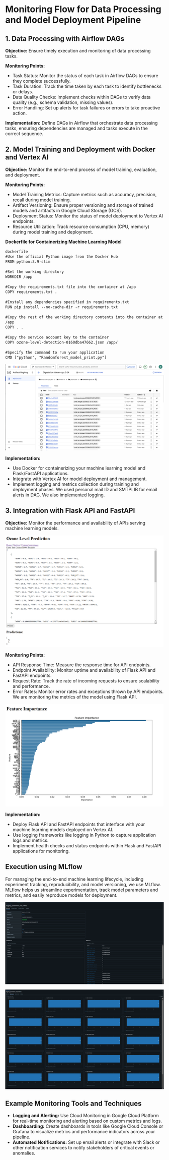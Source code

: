 # Monitoring Flow for Data Processing and Model Deployment Pipeline

## 1. Data Processing with Airflow DAGs
**Objective:** Ensure timely execution and monitoring of data processing tasks.

**Monitoring Points:**
- Task Status: Monitor the status of each task in Airflow DAGs to ensure they complete successfully.
- Task Duration: Track the time taken by each task to identify bottlenecks or delays.
- Data Quality Checks: Implement checks within DAGs to verify data quality (e.g., schema validation, missing values).
- Error Handling: Set up alerts for task failures or errors to take proactive action.

**Implementation:**
Define DAGs in Airflow that orchestrate data processing tasks, ensuring dependencies are managed and tasks execute in the correct sequence.

## 2. Model Training and Deployment with Docker and Vertex AI
**Objective:** Monitor the end-to-end process of model training, evaluation, and deployment.

**Monitoring Points:**
- Model Training Metrics: Capture metrics such as accuracy, precision, recall during model training.
- Artifact Versioning: Ensure proper versioning and storage of trained models and artifacts in Google Cloud Storage (GCS).
- Deployment Status: Monitor the status of model deployment to Vertex AI endpoints.
- Resource Utilization: Track resource consumption (CPU, memory) during model training and deployment.

 
**Dockerfile for Containerizing Machine Learning Model**

```
dockerfile
#Use the official Python image from the Docker Hub
FROM python:3.9-slim

#Set the working directory
WORKDIR /app

#Copy the requirements.txt file into the container at /app
COPY requirements.txt .

#Install any dependencies specified in requirements.txt
RUN pip install --no-cache-dir -r requirements.txt

#Copy the rest of the working directory contents into the container at /app
COPY . .

#Copy the service account key to the container
COPY ozone-level-detection-0160dba47662.json /app/

#Specify the command to run your application
CMD ["python", "Randomforest_model_print.py"]
```

![MLFlow](images/vertex_ai_artifacts.png)

**Implementation:**
- Use Docker for containerizing your machine learning model and Flask/FastAPI applications.
- Integrate with Vertex AI for model deployment and management.
- Implement logging and metrics collection during training and deployment phases. We used personal mail ID and SMTPLIB for email alerts in DAG. We also implemented logging.

## 3. Integration with Flask API and FastAPI
**Objective:** Monitor the performance and availability of APIs serving machine learning models.

![MLFlow](images/flask_api.png)

**Monitoring Points:**
- API Response Time: Measure the response time for API endpoints.
- Endpoint Availability: Monitor uptime and availability of Flask API and FastAPI endpoints.
- Request Rate: Track the rate of incoming requests to ensure scalability and performance.
- Error Rates: Monitor error rates and exceptions thrown by API endpoints. We are monitoring the metrics of the model using Flask API.
  
![MLFlow](images/feature_imp_flask.png)

**Implementation:**
- Deploy Flask API and FastAPI endpoints that interface with your machine learning models deployed on Vertex AI.
- Use logging frameworks like logging in Python to capture application logs and metrics.
- Implement health checks and status endpoints within Flask and FastAPI applications for monitoring.
  
## Execution using MLflow
For managing the end-to-end machine learning lifecycle, including experiment tracking, reproducibility, and model versioning, we use MLflow. MLflow helps us streamline experimentation, track model parameters and metrics, and easily reproduce models for deployment.

![MLFlow](images/MLflow_overview.png)

![MLFlow](images/MLflow_graphs.png)

## Example Monitoring Tools and Techniques
- **Logging and Alerting:** Use Cloud Monitoring in Google Cloud Platform for real-time monitoring and alerting based on custom metrics and logs.
- **Dashboarding:** Create dashboards in tools like Google Cloud Console or Grafana to visualize metrics and performance indicators across your pipeline.
- **Automated Notifications:** Set up email alerts or integrate with Slack or other notification services to notify stakeholders of critical events or anomalies.
